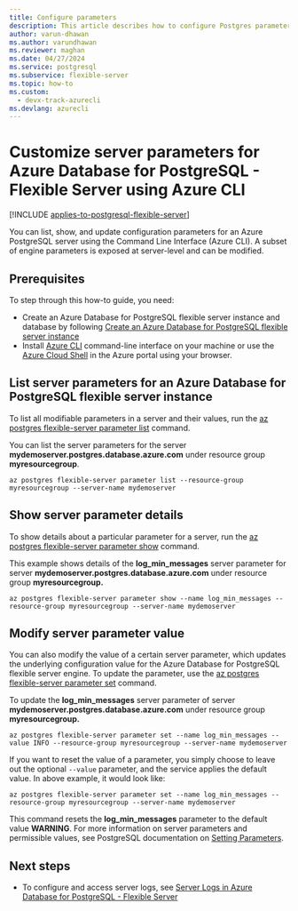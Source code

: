 ```yaml
---
title: Configure parameters
description: This article describes how to configure Postgres parameters in Azure Database for PostgreSQL - Flexible Server using the Azure CLI.
author: varun-dhawan
ms.author: varundhawan
ms.reviewer: maghan
ms.date: 04/27/2024
ms.service: postgresql
ms.subservice: flexible-server
ms.topic: how-to
ms.custom:
  - devx-track-azurecli
ms.devlang: azurecli
---
```


# Customize server parameters for Azure Database for PostgreSQL - Flexible Server using Azure CLI

[!INCLUDE [applies-to-postgresql-flexible-server](~/reusable-content/ce-skilling/azure/includes/postgresql/includes/applies-to-postgresql-flexible-server.md)]

You can list, show, and update configuration parameters for an Azure PostgreSQL server using the Command Line Interface (Azure CLI). A subset of engine parameters is exposed at server-level and can be modified. 

## Prerequisites

To step through this how-to guide, you need:
- Create an Azure Database for PostgreSQL flexible server instance and database by following [Create an Azure Database for PostgreSQL flexible server instance](quickstart-create-server-cli.md)
- Install [Azure CLI](/cli/azure/install-azure-cli) command-line interface on your machine or use the [Azure Cloud Shell](../../cloud-shell/overview.md) in the Azure portal using your browser.

## List server parameters for an Azure Database for PostgreSQL flexible server instance

To list all modifiable parameters in a server and their values, run the [az postgres flexible-server parameter list](/cli/azure/postgres/flexible-server/parameter) command.

You can list the server parameters for the server **mydemoserver.postgres.database.azure.com** under resource group **myresourcegroup**.

```azurecli-interactive
az postgres flexible-server parameter list --resource-group myresourcegroup --server-name mydemoserver
```

## Show server parameter details

To show details about a particular parameter for a server, run the [az postgres flexible-server parameter show](/cli/azure/postgres/flexible-server/parameter)  command.

This example shows details of the **log\_min\_messages** server parameter for server **mydemoserver.postgres.database.azure.com** under resource group **myresourcegroup.**

```azurecli-interactive
az postgres flexible-server parameter show --name log_min_messages --resource-group myresourcegroup --server-name mydemoserver
```

## Modify server parameter value

You can also modify the value of a certain server parameter, which updates the underlying configuration value for the Azure Database for PostgreSQL flexible server engine. To update the parameter, use the [az postgres flexible-server parameter set](/cli/azure/postgres/flexible-server/parameter) command. 

To update the **log\_min\_messages** server parameter of server **mydemoserver.postgres.database.azure.com** under resource group **myresourcegroup.**

```azurecli-interactive
az postgres flexible-server parameter set --name log_min_messages --value INFO --resource-group myresourcegroup --server-name mydemoserver
```

If you want to reset the value of a parameter, you simply choose to leave out the optional `--value` parameter, and the service applies the default value. In above example, it would look like:

```azurecli-interactive
az postgres flexible-server parameter set --name log_min_messages --resource-group myresourcegroup --server-name mydemoserver
```

This command resets the **log\_min\_messages** parameter to the default value **WARNING**. For more information on server parameters and permissible values, see PostgreSQL documentation on [Setting Parameters](https://www.postgresql.org/docs/current/config-setting.html).

## Next steps

- To configure and access server logs, see [Server Logs in Azure Database for PostgreSQL - Flexible Server](concepts-logging.md)
